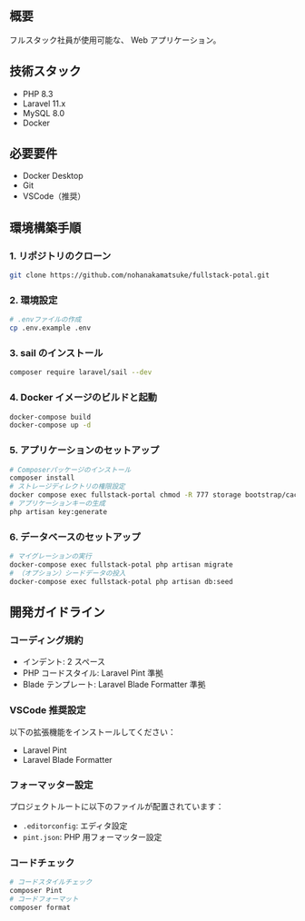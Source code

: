## 概要

フルスタック社員が使用可能な、 Web アプリケーション。

## 技術スタック

- PHP 8.3
- Laravel 11.x
- MySQL 8.0
- Docker

## 必要要件

- Docker Desktop
- Git
- VSCode（推奨）

## 環境構築手順

### 1. リポジトリのクローン

```bash
git clone https://github.com/nohanakamatsuke/fullstack-potal.git
```

### 2. 環境設定

```bash
# .envファイルの作成
cp .env.example .env
```

### 3. sail のインストール

```bash
composer require laravel/sail --dev
```

### 4. Docker イメージのビルドと起動

```bash
docker-compose build
docker-compose up -d
```

### 5. アプリケーションのセットアップ

```bash
# Composerパッケージのインストール
composer install
# ストレージディレクトリの権限設定
docker compose exec fullstack-portal chmod -R 777 storage bootstrap/cache
# アプリケーションキーの生成
php artisan key:generate
```

### 6. データベースのセットアップ

```bash
# マイグレーションの実行
docker-compose exec fullstack-potal php artisan migrate
# （オプション）シードデータの投入
docker-compose exec fullstack-potal php artisan db:seed
```

## 開発ガイドライン

### コーディング規約

- インデント: 2 スペース
- PHP コードスタイル: Laravel Pint 準拠
- Blade テンプレート: Laravel Blade Formatter 準拠

### VSCode 推奨設定

以下の拡張機能をインストールしてください：

- Laravel Pint
- Laravel Blade Formatter

### フォーマッター設定

プロジェクトルートに以下のファイルが配置されています：

- `.editorconfig`: エディタ設定
- `pint.json`: PHP 用フォーマッター設定

### コードチェック

```bash
# コードスタイルチェック
composer Pint
# コードフォーマット
composer format
```
